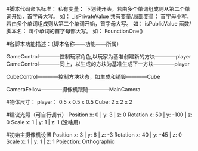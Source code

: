 #脚本代码命名标准：
私有变量： 下划线开头，若由多个单词组成则从第二个单词开始，首字母大写。 如： _isPrivateValue
共有变量/局部变量： 首字母小写，若由多个单词组成则从第二个单词开始，首字母大写。 如： isPublicValue
函数/脚本名： 每个单词的首字母都大写。 如： FounctionOne()



#各脚本功能描述：（脚本名称——功能——所属）

GameControl————控制玩家角色,以玩家为基准创建新的方块————player
GameControl————同上，以生成的方块为基准生成下一方块————player

CubeControl————控制方块状态，如生成和销毁————Cube

CameraFellow————摄像机跟随————MainCamera


#物体尺寸：
player： 0.5 x 0.5 x 0.5
Cube: 2 x 2 x 2  


#建议光照（可自行调节）
Position  x: 0    |  y: 3    |  z: 0
Rotation  x: 50   |  y: -100 |  z: 0
Scale     x: 1    |  y: 1    |  z: 1  (没啥用)

#初始主摄像机设置
Position  x: 3    |  y: 6    |  z: -3
Rotation  x: 40   |  y: -45  |  z: 0
Scale     x: 1    |  y: 1    |  z: 1
Pojection: Orthographic